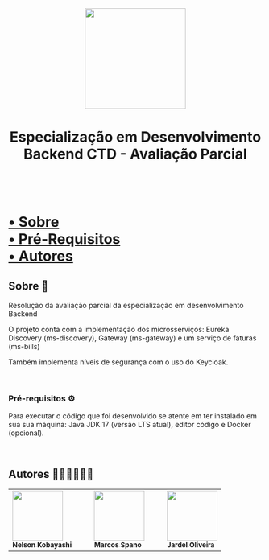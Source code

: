 <div align="center">
  <a href="https://www.digitalhouse.com/br/produtos/programacao/certified-tech-developer?utm_source=google&utm_medium=paidsearch&utm_campaign=lead&utm_term=institucional&utm_content=b2c-institucional-curso-landing-texto-lead-kw-institucional-defrase-keyword-all-other-text-carreer-none-none-all-br-search-none&gclid=CjwKCAjwsMGYBhAEEiwAGUXJabnh9yRlDT1kBTX8vaXcKrAKUx-rwMa8MOsU_PyhB55M9GfgVxQ4zRoC7_0QAvD_BwE">
    <img width="200px" src="https://play-lh.googleusercontent.com/xD78B_Wcf9q5iWhKIQS8n1NwdfkVFDJjjUubkcd6rHaiHpOYmFVMoeQ5hbomDGekvhQ" />
  </a>
</div>
<h1 align="center">Especialização em Desenvolvimento Backend CTD - Avaliação Parcial<h1>
<br>
  
  <a href="#sobre"> • Sobre</a><br>
  <a href="#pre-requisitos"> • Pré-Requisitos</a><br>
  <a href="#autores"> • Autores</a>

<h2 id="sobre">Sobre 📗</h2>

<p>Resolução da avaliação parcial da especialização em desenvolvimento Backend</p>
<p>O projeto conta com a implementação dos microsserviços: Eureka Discovery (ms-discovery), Gateway (ms-gateway) e um serviço de faturas (ms-bills)</p>
<p>Também implementa níveis de segurança com o uso do Keycloak.</p>
<br>

<h3 id="pre-requisitos">Pré-requisitos ⚙</h3>

<p>Para executar o código que foi desenvolvido se atente em ter instalado em sua sua máquina: Java JDK 17 (versão LTS atual), editor código e Docker (opcional).</p>
<br>
  
<h2 id="autor">Autores 👨‍💻👨‍💻👨‍💻</h2>

<table align="center">
  <tr>
      <td valign="top">
          <a href="https://github.com/NelsonKobayashi">
          <img src="https://avatars.githubusercontent.com/u/43545285?v=4" width="100px;" alt=""/>
          <br />
          <sub><b>Nelson Kobayashi</b></sub></a> <a href="https://www.linkedin.com/in/nelsonkobayashi/" title="linkedin"></a>
      </td>
      <td valign="top">
           &nbsp;
           &nbsp;
      </td>
      <td valign="top">
          <a href="https://github.com/marcosspano">
          <img src="https://avatars.githubusercontent.com/u/65152975?v=4" width="100px;" alt=""/>
          <br />
          <sub><b>Marcos Spano</b></sub></a> <a href="https://www.linkedin.com/in/marcosspano/" title="linkedin"></a>
      </td>
      <td valign="top">
           &nbsp;
           &nbsp;
      </td>
      <td valign="top">
          <a href="https://github.com/jardel978">
          <img src="https://avatars.githubusercontent.com/u/78499518?v=4" width="100px;" alt=""/>
          <br />
          <sub><b>Jardel Oliveira</b></sub></a> <a href="https://www.linkedin.com/in/jardel-silva-oliveira-b9a330213/" title="linkedin"></a>
      </td>
  </tr>
</table>
